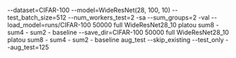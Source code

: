--dataset=CIFAR-100 --model=WideResNet(28, 100, 10) --test_batch_size=512 --num_workers_test=2 -sa --sum_groups=2 -val --load_model=runs/CIFAR-100 50000 full WideResNet28_10 platou sum8 - sum4 - sum2 - baseline --save_dir=CIFAR-100 50000 full WideResNet28_10 platou sum8 - sum4 - sum2 - baseline aug_test --skip_existing --test_only --aug_test=125